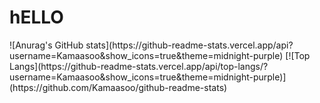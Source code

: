 <h1>hELLO</h1>
![Anurag's GitHub stats](https://github-readme-stats.vercel.app/api?username=Kamaasoo&show_icons=true&theme=midnight-purple)
[![Top Langs](https://github-readme-stats.vercel.app/api/top-langs/?username=Kamaasoo&show_icons=true&theme=midnight-purple)](https://github.com/Kamaasoo/github-readme-stats)



